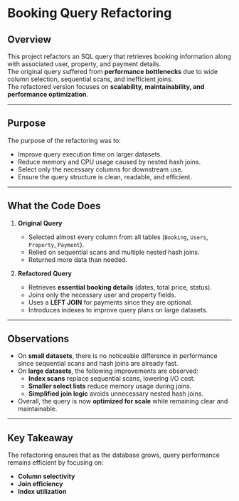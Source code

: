 # Booking Query Refactoring

## Overview
This project refactors an SQL query that retrieves booking information along with associated user, property, and payment details.  
The original query suffered from **performance bottlenecks** due to wide column selection, sequential scans, and inefficient joins.  
The refactored version focuses on **scalability, maintainability, and performance optimization**.

---

## Purpose
The purpose of the refactoring was to:
- Improve query execution time on larger datasets.
- Reduce memory and CPU usage caused by nested hash joins.
- Select only the necessary columns for downstream use.
- Ensure the query structure is clean, readable, and efficient.

---

## What the Code Does
1. **Original Query**  
   - Selected almost every column from all tables (`Booking`, `Users`, `Property`, `Payment`).  
   - Relied on sequential scans and multiple nested hash joins.  
   - Returned more data than needed.

2. **Refactored Query**  
   - Retrieves **essential booking details** (dates, total price, status).  
   - Joins only the necessary user and property fields.  
   - Uses a **LEFT JOIN** for payments since they are optional.  
   - Introduces indexes to improve query plans on large datasets.  

---

## Observations
- On **small datasets**, there is no noticeable difference in performance since sequential scans and hash joins are already fast.  
- On **large datasets**, the following improvements are observed:
  - **Index scans** replace sequential scans, lowering I/O cost.  
  - **Smaller select lists** reduce memory usage during joins.  
  - **Simplified join logic** avoids unnecessary nested hash joins.  
- Overall, the query is now **optimized for scale** while remaining clear and maintainable.

---

## Key Takeaway
The refactoring ensures that as the database grows, query performance remains efficient by focusing on:
- **Column selectivity**  
- **Join efficiency**  
- **Index utilization**
